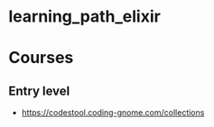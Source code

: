 # learning_path_elixir


# Courses 

## Entry level

- https://codestool.coding-gnome.com/collections
